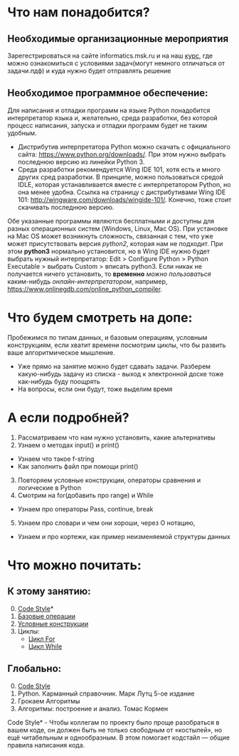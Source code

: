 # Что нам понадобится?
## Необходимые организационные мероприятия 
Зарегестрироваться на сайте informatics.msk.ru и на наш [курс](https://informatics.msk.ru/course/view.php?id=5055), где можно ознакомиться с условиями задач(могут немного отличаться от задачи.пдф) и куда нужно будет отправлять решение 

## Необходимое программное обеспечение:

Для написания и отладки программ на языке Python понадобится интерпретатор языка и, желательно, среда разработки, без которой процесс написания, запуска и отладки программ будет не таким удобным.
* Дистрибутив интерпретатора Python можно скачать с официального сайта: https://www.python.org/downloads/. При этом нужно выбрать последнюю версию из линейки Python 3.
* Среда разработки рекомендуется Wing IDE 101, хотя есть и много других сред разработки. В принципе, можно пользоваться средой IDLE, которая устанавливается вместе с интерпретатором Python, но она менее удобна. Ссылка на страницу с дистрибутивами Wing IDE 101: http://wingware.com/downloads/wingide-101/. Конечно, тоже стоит скачивать последнюю версию.


Обе указанные программы являются бесплатными и доступны для разных операционных систем (Windows, Linux, Mac OS).
При установке на Mac OS может возникнуть сложность, связанная с тем, что уже может присутствовать версия *python2*, которая нам не подходит. При этом **python3** нормально установится, но в Wing IDE нужно будет выбрать нужный интерпретатор: Edit > Configure Python > Python Executable > выбрать Custom > вписать python3.
Если никак не получается ничего установить, то **временно** *можно пользоваться* каким-нибудь *онлайн-интерпретатором*, например, https://www.onlinegdb.com/online_python_compiler.

# Что будем смотреть на допе:

Пробежимся по типам данных, и базовым операциям, условным конструкциям, если хватит времени посмотрим циклы, что бы развить ваше алгоритмическое мышление.

* Уже прямо на занятие можно будет сдавать задачи. Разберем какую-нибудь задачу из списка - выход к электронной доске тоже как-нибудь буду поощрять
* На вопросы, если они будут, тоже выделим время

# А если подробней?
1. Рассматриваем что нам нужно установить, какие альтернативы
2. Узнаем о методах input() и print()
* Узнаем что такое f-string
* Как заполнить файл при помощи print()
3. Повторяем условные конструкции, операторы сравнения и логические в Python  
4. Смотрим на for(добавить про range) и While
* Узнаем про операторы Pass, continue, break
5. Узнаем про словари и чем они хороши, через O нотацию, 
* Узнаем и про кортежи, как пример неизменяемой структуры данных

# Что можно почитать:

## К этому занятию:
0. [Сode Style](https://peps.python.org/pep-0008/)*
1. [Базовые операции](https://informatics.msk.ru/mod/book/view.php?id=2301)
2. [Условные конструкции](https://informatics.msk.ru/mod/book/view.php?id=2533)
3. Циклы: 
   * [Цикл For](https://informatics.msk.ru/mod/book/view.php?id=2534)
   * [Цикл While](https://informatics.msk.ru/mod/book/view.php?id=2583)

## Глобально:
0. [Сode Style](https://peps.python.org/pep-0008/)
1. Python. Карманный справочник. Марк Лутц 5-ое издание
2. Грокаем Алгоритмы 
3. Алгоритмы: построение и анализ. Томас Кормен 

Code Style* - Чтобы коллегам по проекту было проще разобраться в вашем коде, он должен быть не только свободным от «костылей», но ещё читабельным и однообразным. В этом помогает кодстайл — общие правила написания кода.

